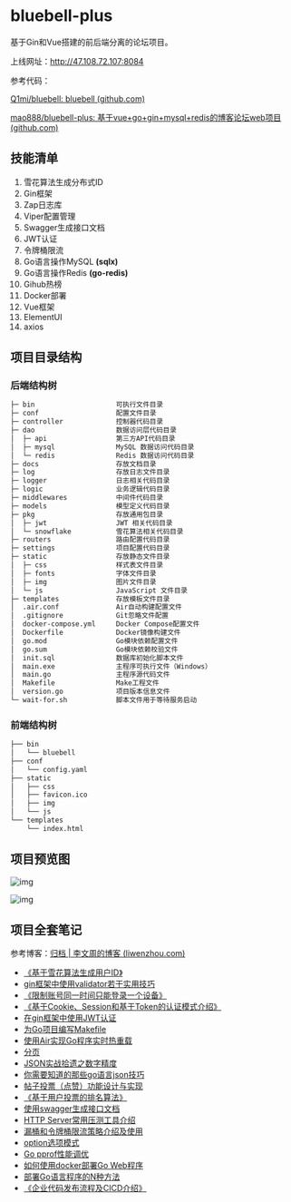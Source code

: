 # bluebell-plus
基于Gin和Vue搭建的前后端分离的论坛项目。

上线网址：http://47.108.72.107:8084

参考代码：

[Q1mi/bluebell: bluebell (github.com)](https://github.com/Q1mi/bluebell)

[mao888/bluebell-plus: 基于vue+go+gin+mysql+redis的博客论坛web项目 (github.com)](https://github.com/mao888/bluebell-plus)

## 技能清单
1. 雪花算法生成分布式ID
2. Gin框架
3. Zap日志库
4. Viper配置管理
5. Swagger生成接口文档
6. JWT认证
7. 令牌桶限流
8. Go语言操作MySQL **(sqlx)**
9. Go语言操作Redis **(go-redis)**
10. Gihub热榜
11. Docker部署
12. Vue框架
13. ElementUI
14. axios 

## 项目目录结构
### 后端结构树
```bash
├─ bin                    可执行文件目录
├─ conf                   配置文件目录
├─ controller             控制器代码目录
├─ dao                    数据访问层代码目录
│  ├─ api                 第三方API代码目录
│  ├─ mysql               MySQL 数据访问代码目录
│  └─ redis               Redis 数据访问代码目录
├─ docs                   存放文档目录
├─ log                    存放日志文件目录
├─ logger                 日志相关代码目录
├─ logic                  业务逻辑代码目录
├─ middlewares            中间件代码目录
├─ models                 模型定义代码目录
├─ pkg                    存放通用包目录
│  ├─ jwt                 JWT 相关代码目录
│  └─ snowflake           雪花算法相关代码目录
├─ routers                路由配置代码目录
├─ settings               项目配置代码目录
├─ static                 存放静态文件目录
│  ├─ css                 样式表文件目录
│  ├─ fonts               字体文件目录
│  ├─ img                 图片文件目录
│  └─ js                  JavaScript 文件目录
├─ templates              存放模板文件目录
│  .air.conf              Air自动构建配置文件
│  .gitignore             Git忽略文件配置
│  docker-compose.yml     Docker Compose配置文件
│  Dockerfile             Docker镜像构建文件
│  go.mod                 Go模块依赖配置文件
│  go.sum                 Go模块依赖校验文件
│  init.sql               数据库初始化脚本文件
│  main.exe               主程序可执行文件（Windows）
│  main.go                主程序源代码文件
│  Makefile               Make工程文件
│  version.go             项目版本信息文件
└─ wait-for.sh            脚本文件用于等待服务启动

```
### 前端结构树
```bash
├── bin
│   └── bluebell
├── conf
│   └── config.yaml
├── static
│   ├── css
│   ├── favicon.ico
│   ├── img
│   └── js
└── templates
    └── index.html
```

## 项目预览图

![img](https://s2.loli.net/2023/12/10/n4XAwLrpoFUWIdM.png)

![img](https://s2.loli.net/2023/12/10/u3qgEZR4mpkt6We.png)

## 项目全套笔记

参考博客：[归档 | 李文周的博客 (liwenzhou.com)](https://www.liwenzhou.com/archives/)

- [《基于雪花算法生成用户ID》](https://www.yuque.com/docs/share/e50bbca1-e019-45e2-b77b-a9ba01fbede3?#) 
- [gin框架中使用validator若干实用技巧](https://www.liwenzhou.com/posts/Go/validator_usages/)
- [《限制账号同一时间只能登录一个设备》](https://www.yuque.com/docs/share/584ddd0f-5158-4cea-8918-a4b6e1d41a07?# )
- [《基于Cookie、Session和基于Token的认证模式介绍》](https://www.yuque.com/docs/share/06a89a55-3e3c-452b-aeb1-acf4d2bac8a5?#)
- [在gin框架中使用JWT认证](https://www.liwenzhou.com/posts/Go/jwt_in_gin/)
- [为Go项目编写Makefile](https://www.liwenzhou.com/posts/Go/makefile/)
- [使用Air实现Go程序实时热重载](https://www.liwenzhou.com/posts/Go/live_reload_with_air/)
- [分页](https://zhidao.baidu.com/question/1573826651037645420.html)
- [JSON实战拾遗之数字精度](https://www.ituring.com.cn/article/506822)
- [你需要知道的那些go语言json技巧](https://www.liwenzhou.com/posts/Go/json_tricks_in_go)
- [帖子投票（点赞）功能设计与实现](https://www.yuque.com/docs/share/d09afe84-90d1-4e04-a73e-95848f073558?#)
- [《基于用户投票的排名算法》](https://www.yuque.com/docs/share/f40f5c41-f327-47d4-88bb-02bcf62515a8?# )
- [使用swagger生成接口文档](https://www.liwenzhou.com/posts/Go/gin_swagger/)
- [HTTP Server常用压测工具介绍](https://www.liwenzhou.com/posts/Go/benchmark_tool/)
- [漏桶和令牌桶限流策略介绍及使用](https://www.liwenzhou.com/posts/Go/ratelimit/)
- [option选项模式](https://www.liwenzhou.com/posts/Go/functional_options_pattern/)
- [Go pprof性能调优](https://www.liwenzhou.com/posts/Go/performance_optimisation/)
- [如何使用docker部署Go Web程序](https://www.liwenzhou.com/posts/Go/how_to_deploy_go_app_using_docker/)
- [部署Go语言程序的N种方法](https://www.liwenzhou.com/posts/Go/deploy_go_app/)
- [《企业代码发布流程及CICD介绍》](https://www.yuque.com/docs/share/e837e5bf-f6a9-4dc8-98e4-4b8ce24808ab?)
